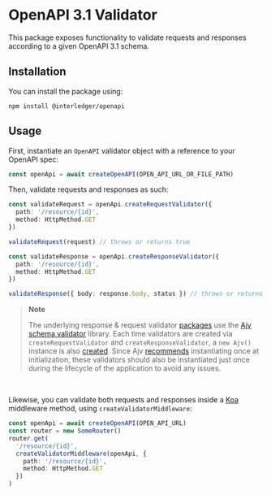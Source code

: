 # OpenAPI 3.1 Validator

This package exposes functionality to validate requests and responses according to a given OpenAPI 3.1 schema.

## Installation

You can install the package using:

```shell
npm install @interledger/openapi
```

## Usage

First, instantiate an `OpenAPI` validator object with a reference to your OpenAPI spec:

```ts
const openApi = await createOpenAPI(OPEN_API_URL_OR_FILE_PATH)
```

Then, validate requests and responses as such:

```ts
const validateRequest = openApi.createRequestValidator({
  path: '/resource/{id}',
  method: HttpMethod.GET
})

validateRequest(request) // throws or returns true

const validateResponse = openApi.createResponseValidator({
  path: '/resource/{id}',
  method: HttpMethod.GET
})

validateResponse({ body: response.body, status }) // throws or returns true
```

> **Note**
>
> The underlying response & request validator [packages](https://github.com/kogosoftwarellc/open-api/tree/master/packages) use the [Ajv schema validator](https://ajv.js.org) library. Each time validators are created via `createRequestValidator` and `createResponseValidator`, a `new Ajv()` instance is also [created](https://github.com/kogosoftwarellc/open-api/blob/master/packages/openapi-response-validator/index.ts). Since Ajv [recommends](https://ajv.js.org/guide/managing-schemas.html#compiling-during-initialization) instantiating once at initialization, these validators should also be instantiated just once during the lifecycle of the application to avoid any issues.

<br>

Likewise, you can validate both requests and responses inside a [Koa](https://github.com/koajs/koa) middleware method, using `createValidatorMiddleware`:

```ts
const openApi = await createOpenAPI(OPEN_API_URL)
const router = new SomeRouter()
router.get(
  '/resource/{id}',
  createValidatorMiddleware(openApi, {
    path: '/resource/{id}',
    method: HttpMethod.GET
  })
)
```
